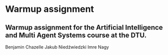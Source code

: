 # Warmup assignment #
Warmup assignment for the Artificial Intelligence and Multi Agent Systems course at the DTU.
---
Benjamin Chazelle
Jakub Niedźwiedzki
Imre Nagy